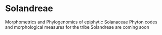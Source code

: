 # Solandreae
Morphometrics and Phylogenomics of epiphytic Solanaceae
Phyton codes and morphological measures for the tribe Solandreae are coming soon
